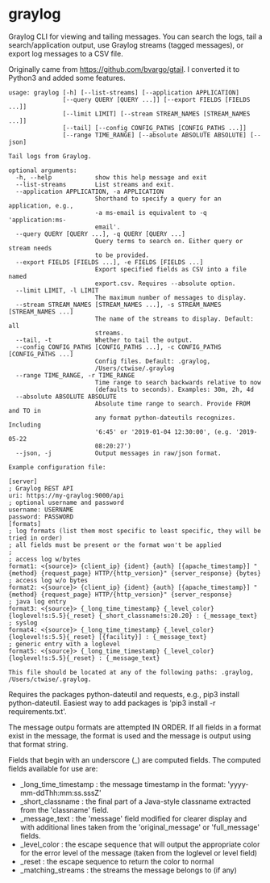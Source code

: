 # graylog

Graylog CLI for viewing and tailing messages. You can search the logs, tail a search/application output, use
Graylog streams (tagged messages), or export log messages to a CSV file.

Originally came from https://github.com/bvargo/gtail.
I converted it to Python3 and added some features.

```text
usage: graylog [-h] [--list-streams] [--application APPLICATION]
               [--query QUERY [QUERY ...]] [--export FIELDS [FIELDS ...]]
               [--limit LIMIT] [--stream STREAM_NAMES [STREAM_NAMES ...]]
               [--tail] [--config CONFIG_PATHS [CONFIG_PATHS ...]]
               [--range TIME_RANGE] [--absolute ABSOLUTE ABSOLUTE] [--json]

Tail logs from Graylog.

optional arguments:
  -h, --help            show this help message and exit
  --list-streams        List streams and exit.
  --application APPLICATION, -a APPLICATION
                        Shorthand to specify a query for an application, e.g.,
                        -a ms-email is equivalent to -q 'application:ms-
                        email'.
  --query QUERY [QUERY ...], -q QUERY [QUERY ...]
                        Query terms to search on. Either query or stream needs
                        to be provided.
  --export FIELDS [FIELDS ...], -e FIELDS [FIELDS ...]
                        Export specified fields as CSV into a file named
                        export.csv. Requires --absolute option.
  --limit LIMIT, -l LIMIT
                        The maximum number of messages to display.
  --stream STREAM_NAMES [STREAM_NAMES ...], -s STREAM_NAMES [STREAM_NAMES ...]
                        The name of the streams to display. Default: all
                        streams.
  --tail, -t            Whether to tail the output.
  --config CONFIG_PATHS [CONFIG_PATHS ...], -c CONFIG_PATHS [CONFIG_PATHS ...]
                        Config files. Default: .graylog,
                        /Users/ctwise/.graylog
  --range TIME_RANGE, -r TIME_RANGE
                        Time range to search backwards relative to now
                        (defaults to seconds). Examples: 30m, 2h, 4d
  --absolute ABSOLUTE ABSOLUTE
                        Absolute time range to search. Provide FROM and TO in
                        any format python-dateutils recognizes. Including
                        '6:45' or '2019-01-04 12:30:00', (e.g. '2019-05-22
                        08:20:27')
  --json, -j            Output messages in raw/json format.

Example configuration file:

[server]
; Graylog REST API
uri: https://my-graylog:9000/api
; optional username and password
username: USERNAME
password: PASSWORD
[formats]
; log formats (list them most specific to least specific, they will be tried in order)
; all fields must be present or the format won't be applied
;
; access log w/bytes
format1: <{source}> {client_ip} {ident} {auth} [{apache_timestamp}] "{method} {request_page} HTTP/{http_version}" {server_response} {bytes}
; access log w/o bytes
format2: <{source}> {client_ip} {ident} {auth} [{apache_timestamp}] "{method} {request_page} HTTP/{http_version}" {server_response}
; java log entry
format3: <{source}> {_long_time_timestamp} {_level_color}{loglevel!s:5.5}{_reset} {_short_classname!s:20.20} : {_message_text}
; syslog
format4: <{source}> {_long_time_timestamp} {_level_color}{loglevel!s:5.5}{_reset} [{facility}] : {_message_text}
; generic entry with a loglevel
format5: <{source}> {_long_time_timestamp} {_level_color}{loglevel!s:5.5}{_reset} : {_message_text}

This file should be located at any of the following paths: .graylog, /Users/ctwise/.graylog.
```

Requires the packages python-dateutil and requests, e.g., pip3 install python-dateutil. Easiest way to add packages is 'pip3 install -r requirements.txt'.

The message outpu formats are attempted IN ORDER. If all fields in a format exist in the message, the format is used and the message is output using that format string.

Fields that begin with an underscore (_) are computed fields. The computed fields available for use are:

- _long_time_timestamp : the message timestamp in the format: 'yyyy-mm-ddThh:mm:ss.sssZ'
- _short_classname : the final part of a Java-style classname extracted from the 'classname' field.
- _message_text : the 'message' field modified for clearer display and with additional lines taken from the
  'original_message' or 'full_message' fields.
- _level_color : the escape sequence that will output the appropriate color for the error level of the message (taken from the loglevel or level field)
- _reset : the escape sequence to return the color to normal
- _matching_streams : the streams the message belongs to (if any)

